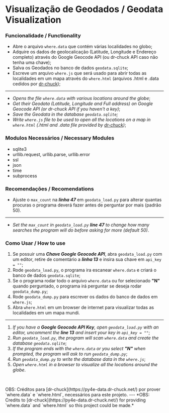 # Visualização de Geodados / Geodata Visualization

### Funcionalidade / Functionality
- Abre o arquivo `where.data` que contém várias localidades no globo;
- Adquire os dados de geolocalicação (Latitude, Longitude e Endereço completo) através do Google Geocode API (ou dr-chuck API caso não tenha uma chave);
- Salva os Geodados no banco de dados `geodata.sqlite`;
- Escreve um arquivo `where.js` que será usado para abrir todas as localidades em um mapa através do `where.html` (arquivos .html e .data cedidos por [dr-chuck](https://py4e-data.dr-chuck.net/));
---
- *Opens the file `where.data` with various locations around the globe*;
- *Get their Geodata (Latitude, Longitude and Full address) on Google Geocode API (or dr-chuck API if you haven't a key)*;
- *Save the Geodata in the database `geodata.sqlite`;*
- *Write `where.js` file to be used to open all the locations on a map in `where.html` (.html and .data file provided by [dr-chuck](https://py4e-data.dr-chuck.net/))*;

### Modulos Necessários / Necessary Modules
- sqlite3
- urllib.request, urllib.parse, urllib.error
- ssl
- json
- time
- subprocess

### Recomendações / Recomendations
- Ajuste o `max_count` na ***linha 47*** em `geodata_load.py` para alterar quantas procuras o programa deverá fazer antes de perguntar por mais (padrão 50).
---
- *Set the `max_count` in `geodata_load.py` ***line 47*** to change how many searches the program will do before asking for more (default 50)*.

### Como Usar / How to use
1. Se possuir uma ***Chave Google Geocode API***, abra `geodata_load.py` com um editor, retire de comentário a ***linha 13*** e insira sua chave em `api_key = ""`;
2. Rode `geodata_load.py`, o programa ira escanear `where.data` e criará o banco de dados `geodata.sqlite`;
3. Se o programa rodar todo o arquivo `where.data` ou for selecionado **"N"** quando perguntado, o programa irá perguntar se deseja rodar `geodata_dump.py`;
4. Rode `geodata_dump.py` para escrever os dados do banco de dados em `where.js`;
5. Abra `where.html` em um browser de internet para visualizar todas as localidades em um mapa mundi.
---
1. *If you have a ***Google Geocode API Key***, open `geodata_load.py` with an editor, uncomment the ***line 13*** and insert your key in `api_key = ""`*;
2. *Run `geodata_load.py`, the program will scan `where.data` and create the database `geodata.sqlite`*;
3. *If the program ends with the `where.data` or you select **"N"** when prompted, the program will ask to run `geodata_dump.py`*;
4. *Run `geodata_dump.py` to write the database data in the `where.js`*;
5. *Open `where.html` in a browser to visualize all the locations around the globe*.  

<p>&nbsp;</p>
OBS: Créditos para [dr-chuck](https://py4e-data.dr-chuck.net/) por prover `where.data` e `where.html`, necessários para este projeto.
---
*OBS: Credits to [dr-chuck](https://py4e-data.dr-chuck.net/) for providing `where.data` and `where.html` so this project could be made.*

